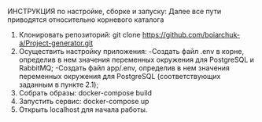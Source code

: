 ИНСТРУКЦИЯ по настройке, сборке и запуску:
Далее все пути приводятся относительно корневого каталога
1. Клонировать репозиторий: git clone https://github.com/boiarchuk-a/Project-generator.git
2. Осуществить настройку приложения:
-Cоздать файл .env в корне, определив в нем значения переменных окружения для PostgreSQL и
RabbitMQ;
-Cоздать файл арp/.env, определив в нем значения переменных окружения для
PostgreSQL (соответствующих заданным в пункте 2.1);
3. Собрать образы: docker-compose build
4. Запустить сервис: docker-compose up
5. Открыть localhost для начала работы.